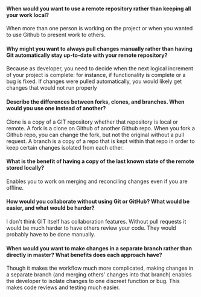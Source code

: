 #### When would you want to use a remote repository rather than keeping all your work local?

When more than one person is working on the project or when you wanted to use Github to present work to others.

#### Why might you want to always pull changes manually rather than having Git automatically stay up-to-date with your remote repository?

Because as developer, you need to decide when the next logical increment of your project is complete: for instance, if functionality is complete or a bug is fixed.  If changes were pulled automatically, you would likely get changes that would not run properly

#### Describe the differences between forks, clones, and branches. When would you use one instead of another?

Clone is a copy of a GIT repository whether that repository is local or remote. A fork is a clone on Github of another Github repo.  When you fork a Github repo, you can change the fork, but not the original without a pull request.  A branch is a copy of a repo that is kept within that repo in order to keep certain changes isolated from each other.

#### What is the benefit of having a copy of the last known state of the remote stored locally?

Enables you to work on merging and reconciling changes even if you are offline.

#### How would you collaborate without using Git or GitHub? What would be easier, and what would be harder?

I don't think GIT itself has collaboration features. Without pull requests it would be much harder to have others review your code. They would probably have to be done manually.

#### When would you want to make changes in a separate branch rather than directly in master? What benefits does each approach have?

Though it makes the workflow much more complicated, making changes in a separate branch (and merging others' changes into that branch) enables the developer to isolate changes to one discreet function or bug.  This makes code reviews and testing much easier.
